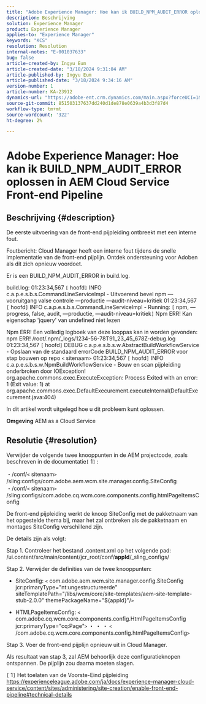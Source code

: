```yaml
---
title: "Adobe Experience Manager: Hoe kan ik BUILD_NPM_AUDIT_ERROR oplossen in AEM Cloud Service Front-end Pipeline"
description: Beschrijving
solution: Experience Manager
product: Experience Manager
applies-to: "Experience Manager"
keywords: "KCS"
resolution: Resolution
internal-notes: "E-001037633"
bug: false
article-created-by: Ingyu Eum
article-created-date: "3/18/2024 9:31:04 AM"
article-published-by: Ingyu Eum
article-published-date: "3/18/2024 9:34:16 AM"
version-number: 1
article-number: KA-23912
dynamics-url: "https://adobe-ent.crm.dynamics.com/main.aspx?forceUCI=1&pagetype=entityrecord&etn=knowledgearticle&id=ed0d093c-0ae5-ee11-904d-6045bd006704"
source-git-commit: 851503137637dd240d1de878e0639a4b3d3f87d4
workflow-type: tm+mt
source-wordcount: '322'
ht-degree: 2%

---
```


# Adobe Experience Manager: Hoe kan ik BUILD_NPM_AUDIT_ERROR oplossen in AEM Cloud Service Front-end Pipeline

## Beschrijving {#description}


De eerste uitvoering van de front-end pijpleiding ontbreekt met een interne fout.

Foutbericht: Cloud Manager heeft een interne fout tijdens de snelle implementatie van de front-end pijplijn. Ontdek ondersteuning voor Adoben als dit zich opnieuw voordoet.

Er is een BUILD_NPM_AUDIT_ERROR in build.log.

build.log: 01:23:34,567 `[` hoofd`]`  INFO c.a.p.e.s.b.s.CommandLineServiceImpl - Uitvoerend bevel npm —vooruitgang valse controle —productie —audit-niveau=kritiek 01:23:34,567 `[` hoofd`]`  INFO c.a.p.e.s.b.s.CommandLineServiceImpl - Running: `[` npm, —progress, false, audit, —productie, —audit-niveau=kritiek`]`
Npm ERR! Kan eigenschap &#39;jquery&#39; van undefined niet lezen

Npm ERR! Een volledig logboek van deze looppas kan in worden gevonden: npm ERR! /root/.npm/_logs/1234-56-78T91_23_45_678Z-debug.log 01:23:34,567 `[` hoofd`]`  DEBUG c.a.p.e.s.b.s.w.AbstractBuildWorkflowService - Opslaan van de standaard errorCode BUILD_NPM_AUDIT_ERROR voor stap bouwen op repo `<` sitenaam`>`
01:23:34,567 `[` hoofd`]`  INFO c.a.p.e.s.b.s.w.NpmBuildWorkflowService - Bouw en scan pijpleiding onderbroken door IOException!
org.apache.commons.exec.ExecuteException: Process Exited with an error: 1 (Exit value: 1) at org.apache.commons.exec.DefaultExecurement.executeInternal(DefaultExecurement.java:404)

In dit artikel wordt uitgelegd hoe u dit probleem kunt oplossen.

<b>Omgeving</b>
AEM as a Cloud Service


## Resolutie {#resolution}


Verwijder de volgende twee knooppunten in de AEM projectcode, zoals beschreven in de documentatie`[` 1`]` :

・/conf/`<` sitenaam`>` /sling:configs/com.adobe.aem.wcm.site.manager.config.SiteConfig ・/conf/`<` sitenaam`>` /sling:configs/com.adobe.cq.wcm.core.components.config.htmlPageItemsConfig

De front-end pijpleiding werkt de knoop SiteConfig met de pakketnaam van het opgestelde thema bij, maar het zal ontbreken als de pakketnaam en montages SiteConfig verschillend zijn.

De details zijn als volgt:

Stap 1. Controleer het bestand .content.xml op het volgende pad: /ui.content/src/main/content/jcr_root/conf/__appId__/_sling_configs/

Stap 2. Verwijder de definities van de twee knooppunten:
- SiteConfig:
  `<` com.adobe.aem.wcm.site.manager.config.SiteConfig jcr:primaryType=&quot;nt:ungestructureerde&quot; siteTemplatePath=&quot;/libs/wcm/core/site-templates/aem-site-template-stub-2.0.0&quot; themePackageName=&quot;${appId}&quot;/`>`

- HTMLPageItemsConfig:
  `<` com.adobe.cq.wcm.core.components.config.HtmlPageItemsConfig jcr:primaryType=&quot;cq:Page&quot;`>`
・ ・ ・
  `<` /com.adobe.cq.wcm.core.components.config.htmlPageItemsConfig`>`

Stap 3. Voer de front-end pijplijn opnieuw uit in Cloud Manager.

Als resultaat van stap 3, zal AEM behoorlijk deze configuratieknopen ontspannen. De pijplijn zou daarna moeten slagen.

`[` 1`]`  Het toelaten van de Voorste-Eind pijpleiding https://experienceleague.adobe.com/ja/docs/experience-manager-cloud-service/content/sites/administering/site-creation/enable-front-end-pipeline#technical-details
